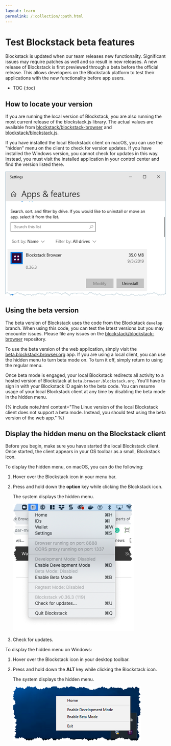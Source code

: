 ```yaml
---
layout: learn
permalink: /:collection/:path.html
---
```


# Test Blockstack beta features

Blockstack is updated when our team releases new functionality. Significant issues may require patches as well and so result in new releases. A new release of Blockstack is first previewed through a beta before the official release. This allows developers on the Blockstack platform to test their applications with the new functionality before app users.

* TOC
{:toc}


## How to locate your version

If you are running the local version of Blockstack, you are also running the most current release of the blockstack.js library.  The actual values are available from <a href="https://github.com/blockstack/blockstack-browser/releases" target="_blank">blockstack/blockstack-browser</a> and <a href="https://github.com/blockstack/blockstack.js/releases" target="_blank">blockstack/blockstack.js</a>.

If you have installed the local Blockstack client on macOS, you can use the "hidden" menu on the client to check for version updates. If you have installed the Windows version, you cannot check for updates in this way. Instead, you must visit the installed application in your control center and find the version listed there.

<img src="images/windows-version.png" alt="">


## Using the beta version

The beta version of Blockstack uses the code from the Blockstack  `develop` branch. When using this code, you can test the latest versions but you may encounter issues. Please file any issues on the <a href="https://github.com/blockstack/blockstack-browser/issues" target="_blank">blockstack/blockstack-browser</a> repository.

To use the beta version of the web application, simply visit the <a href="https://beta.browser.blockstack.org" target="_blank">beta.blockstack.browser.org</a> app. If you are using a local client, you can use the hidden menu to turn beta mode on. To turn it off, simply return to using the regular menu.

Once beta mode is engaged, your local Blockstack redirects all activity to a hosted version of Blockstack at `beta.browser.blockstack.org`. You'll have to sign in with your Blockstack ID again to the beta code. You can resume usage of your local Blockstack client at any time by disabling the beta mode in the hidden menu.

{% include note.html content="The Linux version of the local Blockstack client does not support a beta mode. Instead, you should test using the beta version of the web app." %}

## Display the hidden menu on the Blockstack client

Before you begin, make sure you have started the local Blockstack client. Once started, the client appears in your OS toolbar as a small, Blockstack icon.

To display the hidden menu, on macOS, you can do the following:

1. Hover over the Blockstack icon in your menu bar.
2. Press and hold down the **option** key while clicking the Blockstack icon.

   The system displays the hidden menu.

   <img src="images/mac-hidden-menu.png" alt="">

3. Check for updates.


To display the hidden menu on Windows:

1. Hover over the Blockstack icon in your desktop toolbar.
2. Press and hold down the **ALT** key while clicking the Blockstack icon.

   The system displays the hidden menu.

   <img src="images/windows-debug.png" alt="">

